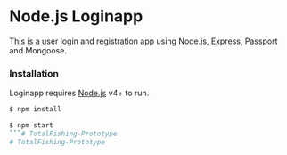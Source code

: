 # Node.js Loginapp

This is a user login and registration app using Node.js, Express, Passport and Mongoose.

### Installation

Loginapp requires [Node.js](https://nodejs.org/) v4+ to run.

```sh
$ npm install
```

```sh
$ npm start
```# TotalFishing-Prototype
# TotalFishing-Prototype
